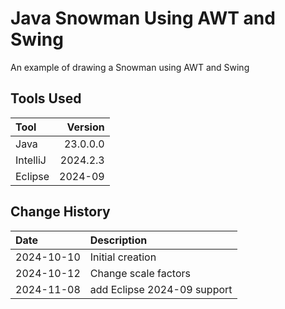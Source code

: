 # Java Snowman Using AWT and Swing
An example of drawing a Snowman using AWT and Swing
## Tools Used

| Tool     |  Version |
|:---------|---------:|
| Java     | 23.0.0.0 |
| IntelliJ | 2024.2.3 |
| Eclipse  |  2024-09 |

## Change History

| Date       | Description                 |
|:-----------|:----------------------------|
| 2024-10-10 | Initial creation            |
| 2024-10-12 | Change scale factors        |
| 2024-11-08 | add Eclipse 2024-09 support |
